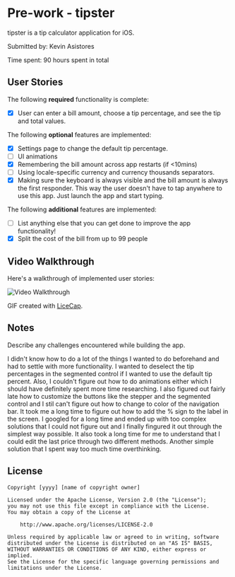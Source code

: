 # Pre-work - tipster

tipster is a tip calculator application for iOS.

Submitted by: Kevin Asistores

Time spent: 90 hours spent in total

## User Stories

The following **required** functionality is complete:
* [x] User can enter a bill amount, choose a tip percentage, and see the tip and total values.

The following **optional** features are implemented:
* [x] Settings page to change the default tip percentage.
* [ ] UI animations
* [x] Remembering the bill amount across app restarts (if <10mins)
* [ ] Using locale-specific currency and currency thousands separators.
* [x] Making sure the keyboard is always visible and the bill amount is always the first responder. This way the user doesn't have to tap anywhere to use this app. Just launch the app and start typing.

The following **additional** features are implemented:

- [ ] List anything else that you can get done to improve the app functionality!
- [x] Split the cost of the bill from up to 99 people

## Video Walkthrough 

Here's a walkthrough of implemented user stories:

<img src='http://i.imgur.com/link/to/your/gif/file.gif' title='Video Walkthrough' width='' alt='Video Walkthrough' />

GIF created with [LiceCap](http://www.cockos.com/licecap/).

## Notes

Describe any challenges encountered while building the app.

I didn't know how to do a lot of the things I wanted to do beforehand and had to settle with more functionality. I wanted to deselect the tip percentages in the segmented control if I wanted to use the default tip percent. Also, I couldn't figure out how to do animations either which I should have definitely spent more time researching. I also figured out fairly late how to customize the buttons like the stepper and the segmented control and I stil can't figure out how to change to color of the navigation bar. It took me a long time to figure out how to add the % sign to the label in the screen. I googled for a long time and ended up with too complex solutions that I could not figure out and I finally fingured it out through the simplest way possible. It also took a long time for me to understand that I could edit the last price through two different methods. Another simple solution that I spent way too much time overthinking.

## License

    Copyright [yyyy] [name of copyright owner]

    Licensed under the Apache License, Version 2.0 (the "License");
    you may not use this file except in compliance with the License.
    You may obtain a copy of the License at

        http://www.apache.org/licenses/LICENSE-2.0

    Unless required by applicable law or agreed to in writing, software
    distributed under the License is distributed on an "AS IS" BASIS,
    WITHOUT WARRANTIES OR CONDITIONS OF ANY KIND, either express or implied.
    See the License for the specific language governing permissions and
    limitations under the License.
